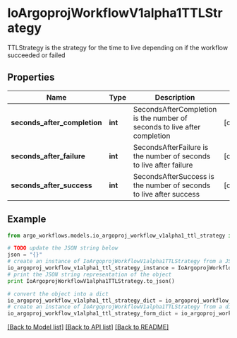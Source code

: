 # IoArgoprojWorkflowV1alpha1TTLStrategy

TTLStrategy is the strategy for the time to live depending on if the workflow succeeded or failed

## Properties

Name | Type | Description | Notes
------------ | ------------- | ------------- | -------------
**seconds_after_completion** | **int** | SecondsAfterCompletion is the number of seconds to live after completion | [optional] 
**seconds_after_failure** | **int** | SecondsAfterFailure is the number of seconds to live after failure | [optional] 
**seconds_after_success** | **int** | SecondsAfterSuccess is the number of seconds to live after success | [optional] 

## Example

```python
from argo_workflows.models.io_argoproj_workflow_v1alpha1_ttl_strategy import IoArgoprojWorkflowV1alpha1TTLStrategy

# TODO update the JSON string below
json = "{}"
# create an instance of IoArgoprojWorkflowV1alpha1TTLStrategy from a JSON string
io_argoproj_workflow_v1alpha1_ttl_strategy_instance = IoArgoprojWorkflowV1alpha1TTLStrategy.from_json(json)
# print the JSON string representation of the object
print IoArgoprojWorkflowV1alpha1TTLStrategy.to_json()

# convert the object into a dict
io_argoproj_workflow_v1alpha1_ttl_strategy_dict = io_argoproj_workflow_v1alpha1_ttl_strategy_instance.to_dict()
# create an instance of IoArgoprojWorkflowV1alpha1TTLStrategy from a dict
io_argoproj_workflow_v1alpha1_ttl_strategy_form_dict = io_argoproj_workflow_v1alpha1_ttl_strategy.from_dict(io_argoproj_workflow_v1alpha1_ttl_strategy_dict)
```
[[Back to Model list]](../README.md#documentation-for-models) [[Back to API list]](../README.md#documentation-for-api-endpoints) [[Back to README]](../README.md)


